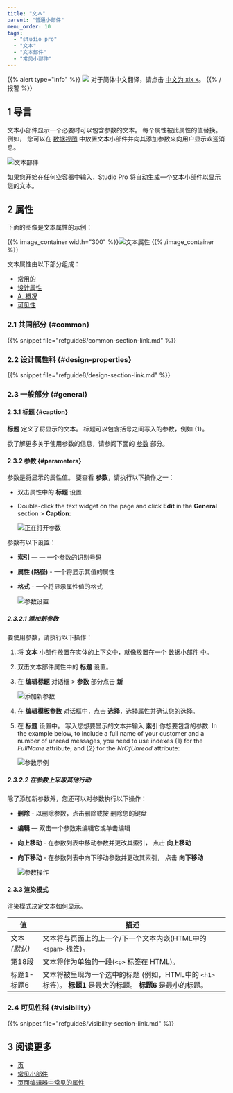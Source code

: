 ```yaml
---
title: "文本"
parent: "普通小部件"
menu_order: 10
tags:
  - "studio pro"
  - "文本"
  - "文本部件"
  - "常见小部件"
---
```


{{% alert type="info" %}}
<img src="attachments/chinese-translation/china.png" style="display: inline-block; margin: 0" /> 对于简体中文翻译，请点击 [中文为 xix x](https://cdn.mendix.tencent-cloud.com/documentation/refguide8/text.pdf)。
{{% /报警 %}}

## 1 导言

文本小部件显示一个必要时可以包含参数的文本。 每个属性被此属性的值替换。 例如， 您可以在 [数据视图](data-view) 中放置文本小部件并向其添加参数来向用户显示欢迎消息。

![文本部件](attachments/common-widgets/text.png)

如果您开始在任何空容器中输入，Studio Pro 将自动生成一个文本小部件以显示您的文本。

## 2 属性

下面的图像是文本属性的示例：

{{% image_container width="300" %}}![文本属性](attachments/common-widgets/text-properties.png)
{{% /image_container %}}

文本属性由以下部分组成：

* [常用的](#common)
* [设计属性](#design-properties)
* [A. 概况](#general)
* [可见性](#visibility)

### 2.1 共同部分 {#common}

{{% snippet file="refguide8/common-section-link.md" %}}

### 2.2 设计属性科 {#design-properties}

{{% snippet file="refguide8/design-section-link.md" %}}

### 2.3 一般部分 {#general}

#### 2.3.1 标题 {#caption}

**标题** 定义了将显示的文本。 标题可以包含括号之间写入的参数，例如 {1}。

欲了解更多关于使用参数的信息，请参阅下面的 [参数]() 部分。

#### 2.3.2 参数 {#parameters}

参数是将显示的属性值。 要查看 **参数**，请执行以下操作之一：

* 双击属性中的 **标题** 设置

*  Double-click the text widget on the page and click **Edit** in the **General** section > **Caption**:

    ![正在打开参数](attachments/common-widgets/caption-edit-button.png)

参数有以下设置：

* **索引** — — 一个参数的识别号码

* **属性 (路径)** - 一个将显示其值的属性

*  **格式** - 一个将显示属性值的格式

    ![参数设置](attachments/common-widgets/parameter-settings.png)

##### 2.3.2.1 添加新参数

要使用参数，请执行以下操作：

1. 将 **文本** 小部件放置在实体的上下文中，就像放置在一个 [数据小部件](data-widgets) 中。

2. 双击文本部件属性中的 **标题** 设置。

3.  在 **编辑标题** 对话框 > **参数** 部分点击 **新**

    ![添加新参数](attachments/common-widgets/adding-parameter.png)

4. 在 **编辑模板参数** 对话框中，点击 **选择**，选择属性并确认您的选择。

5.  在 **标题** 设置中。 写入您想要显示的文本并输入 **索引** 你想要包含的参数. In the example below, to include a full name of your customer and a number of unread messages, you need to use indexes {1} for the *FullName* attribute, and {2} for the *NrOfUnread* attribute:

    ![参数示例](attachments/common-widgets/parameters-example.png)

##### 2.3.2.2 在参数上采取其他行动

除了添加新参数外，您还可以对参数执行以下操作：

* **删除** - 以删除参数，点击删除或按 <kbd>删除您的键盘</kbd>

* **编辑** — 双击一个参数来编辑它或单击编辑

* **向上移动** - 在参数列表中移动参数并更改其索引， 点击 **向上移动**

*  **向下移动** - 在参数列表中向下移动参数并更改其索引， 点击 **向下移动**

    ![参数操作](attachments/common-widgets/parameter-actions.png)

#### 2.3.3 渲染模式

渲染模式决定文本如何显示。

| 值          | 描述                                                                          |
| ---------- | --------------------------------------------------------------------------- |
| 文本  *(默认)* | 文本将与页面上的上一个/下一个文本内嵌(HTML中的`<span>` 标签)。                               |
| 第18段       | 文本将作为单独的一段(`<p>` 标签在 HTML)。                                           |
| 标题1-标题6    | 文本将被呈现为一个选中的标题 (例如，HTML中的 `<h1>` 标签)。 **标题1** 是最大的标题。 **标题6** 是最小的标题。 |

### 2.4 可见性科 {#visibility}

{{% snippet file="refguide8/visibility-section-link.md" %}}

## 3 阅读更多

* [页](page)
* [常见小部件](普通小部件)
* [页面编辑器中常见的属性](common-widget-properties)